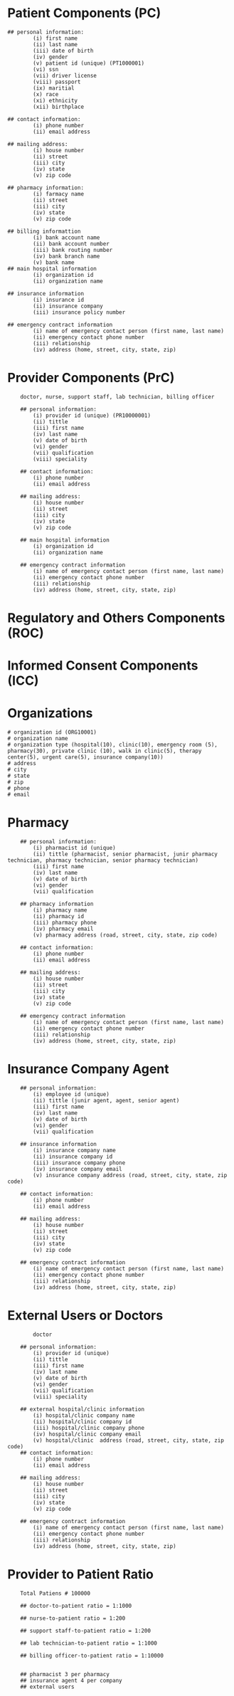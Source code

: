 # Patient Components (PC)

    ## personal information:
            (i) first name
            (ii) last name
            (iii) date of birth
            (iv) gender
            (v) patient id (unique) (PT1000001)
            (vi) ssn
            (vii) driver license
            (viii) passport
            (ix) maritial
            (x) race
            (xi) ethnicity
            (xii) birthplace

    ## contact information:
            (i) phone number
            (ii) email address

    ## mailing address:
            (i) house number
            (ii) street
            (iii) city
            (iv) state
            (v) zip code

    ## pharmacy information:
            (i) farmacy name
            (ii) street
            (iii) city
            (iv) state
            (v) zip code

    ## billing informattion
            (i) bank account name
            (ii) bank account number
            (iii) bank routing number
            (iv) bank branch name
            (v) bank name
    ## main hospital information
            (i) organization id
            (ii) organization name

    ## insurance information
            (i) insurance id
            (ii) insurance company
            (iii) insurance policy number

    ## emergency contract information
            (i) name of emergency contact person (first name, last name)
            (ii) emergency contact phone number
            (iii) relationship
            (iv) address (home, street, city, state, zip)

# Provider Components (PrC)

        doctor, nurse, support staff, lab technician, billing officer

        ## personal information:
            (i) provider id (unique) (PR10000001)
            (ii) tittle
            (iii) first name
            (iv) last name
            (v) date of birth
            (vi) gender
            (vii) qualification
            (viii) speciality

        ## contact information:
            (i) phone number
            (ii) email address

        ## mailing address:
            (i) house number
            (ii) street
            (iii) city
            (iv) state
            (v) zip code

        ## main hospital information
            (i) organization id
            (ii) organization name

        ## emergency contract information
            (i) name of emergency contact person (first name, last name)
            (ii) emergency contact phone number
            (iii) relationship
            (iv) address (home, street, city, state, zip)

# Regulatory and Others Components (ROC)

# Informed Consent Components (ICC)

# Organizations

    # organization id (ORG10001)
    # organization name
    # organization type (hospital(10), clinic(10), emergency room (5), pharmacy(30), private clinic (10), walk in clinic(5), therapy center(5), urgent care(5), insurance company(10))
    # address
    # city
    # state
    # zip
    # phone
    # email

# Pharmacy

        ## personal information:
            (i) pharmacist id (unique)
            (ii) tittle (pharmacist, senior pharmacist, junir pharmacy technician, pharmacy technician, senior pharmacy technician)
            (iii) first name
            (iv) last name
            (v) date of birth
            (vi) gender
            (vii) qualification

        ## pharmacy information
            (i) pharmacy name
            (ii) pharmacy id
            (iii) pharmacy phone
            (iv) pharmacy email
            (v) pharmacy address (road, street, city, state, zip code)

        ## contact information:
            (i) phone number
            (ii) email address

        ## mailing address:
            (i) house number
            (ii) street
            (iii) city
            (iv) state
            (v) zip code

        ## emergency contract information
            (i) name of emergency contact person (first name, last name)
            (ii) emergency contact phone number
            (iii) relationship
            (iv) address (home, street, city, state, zip)

# Insurance Company Agent

        ## personal information:
            (i) employee id (unique)
            (ii) tittle (junir agent, agent, senior agent)
            (iii) first name
            (iv) last name
            (v) date of birth
            (vi) gender
            (vii) qualification

        ## insurance information
            (i) insurance company name
            (ii) insurance company id
            (iii) insurance company phone
            (iv) insurance company email
            (v) insurance company address (road, street, city, state, zip code)

        ## contact information:
            (i) phone number
            (ii) email address

        ## mailing address:
            (i) house number
            (ii) street
            (iii) city
            (iv) state
            (v) zip code

        ## emergency contract information
            (i) name of emergency contact person (first name, last name)
            (ii) emergency contact phone number
            (iii) relationship
            (iv) address (home, street, city, state, zip)

# External Users or Doctors

            doctor

        ## personal information:
            (i) provider id (unique)
            (ii) tittle
            (iii) first name
            (iv) last name
            (v) date of birth
            (vi) gender
            (vii) qualification
            (viii) speciality

        ## external hospital/clinic information
            (i) hospital/clinic company name
            (ii) hospital/clinic company id
            (iii) hospital/clinic company phone
            (iv) hospital/clinic company email
            (v) hospital/clinic  address (road, street, city, state, zip code)
        ## contact information:
            (i) phone number
            (ii) email address

        ## mailing address:
            (i) house number
            (ii) street
            (iii) city
            (iv) state
            (v) zip code

        ## emergency contract information
            (i) name of emergency contact person (first name, last name)
            (ii) emergency contact phone number
            (iii) relationship
            (iv) address (home, street, city, state, zip)

# Provider to Patient Ratio

        Total Patiens # 100000

        ## doctor-to-patient ratio = 1:1000

        ## nurse-to-patient ratio = 1:200

        ## support staff-to-patient ratio = 1:200

        ## lab technician-to-patient ratio = 1:1000

        ## billing officer-to-patient ratio = 1:10000


        ## pharmacist 3 per pharmacy
        ## insurance agent 4 per company
        ## external users
